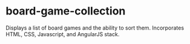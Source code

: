 # board-game-collection
Displays a list of board games and the ability to sort them. Incorporates HTML, CSS, Javascript, and AngularJS stack.
